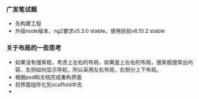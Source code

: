 ### 广发笔试题
* 先构建工程
* 升级node版本，ng2要求v5.3.0 stable，使用目前v6.10.2 stable
### 关于布局的一些思考
* 如果没有搜索框，考虑上左右的布局，如果是上左右的布局，搜索框搜索出内容，左侧如何显示导航，所以采用左右布局，右侧分上下布局。
* 根据psd和文档完成重构界面
* 将界面组件化到scaffold中去
* 